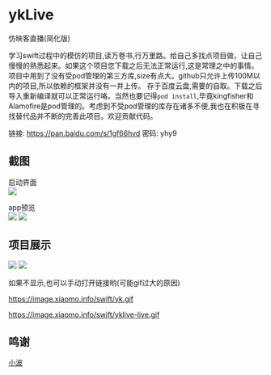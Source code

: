 # ykLive
仿映客直播(简化版)

学习swift过程中的模仿的项目,读万卷书,行万里路。给自己多找点项目做，让自己慢慢的熟悉起来。如果这个项目您下载之后无法正常运行,这是常理之中的事情。 项目中用到了没有受pod管理的第三方库,size有点大。github只允许上传100M以内的项目,所以依赖的框架并没有一并上传。
存于百度云盘,需要的自取。下载之后导入重新编译就可以正常运行咯。当然也要记得`pod install`,毕竟kingfisher和Alamofire是pod管理的。考虑到不受pod管理的库存在诸多不便,我也在积极在寻找替代品并不断的完善此项目。欢迎贡献代码。

链接: https://pan.baidu.com/s/1gf66hvd 密码: yhy9


## 截图

启动界面   
![](https://image.xiaomo.info/swift/yk-luncher.png)

app预览    
![](https://image.xiaomo.info/swift/yk-1.png)
![](https://image.xiaomo.info/swift/yk-2.png)
## 项目展示
![](https://image.xiaomo.info/swift/yk.gif)
![](https://image.xiaomo.info/swift/yklive-live.gif)

如果不显示,也可以手动打开链接哟(可能gif过大的原因)

https://image.xiaomo.info/swift/yk.gif

https://image.xiaomo.info/swift/yklive-live.gif

## 鸣谢
[小波](http://blog.xiaoboswift.com)
